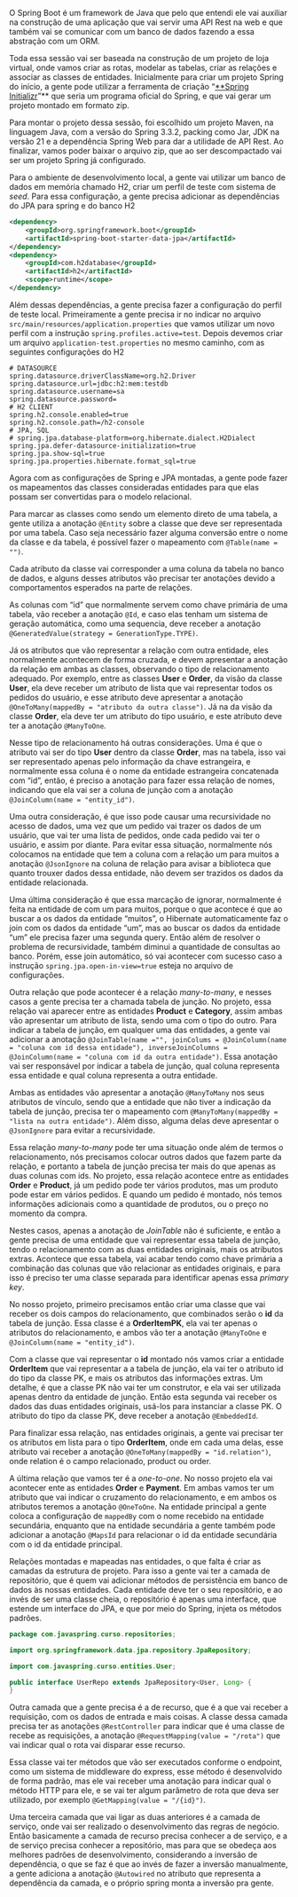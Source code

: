 O Spring Boot é um framework de Java que pelo que entendi ele vai auxiliar na construção de uma aplicação que vai servir uma API Rest na web e que também vai se comunicar com um banco de dados fazendo a essa abstração com um ORM.

Toda essa sessão vai ser baseada na construção de um projeto de loja virtual, onde vamos criar as rotas, modelar as tabelas, criar as relações e associar as classes de entidades. Inicialmente para criar um projeto Spring do início, a gente pode utilizar a ferramenta de criação “[**Spring Initializr](https://start.spring.io/)”** que seria um programa oficial do Spring, e que vai gerar um projeto montado em formato zip.

Para montar o projeto dessa sessão, foi escolhido um projeto Maven, na linguagem Java, com a versão do Spring 3.3.2, packing como Jar, JDK na versão 21 e a dependência Spring Web para dar a utilidade de API Rest. Ao finalizar, vamos poder baixar o arquivo zip, que ao ser descompactado vai ser um projeto Spring já configurado.

Para o ambiente de desenvolvimento local, a gente vai utilizar um banco de dados em memória chamado H2, criar um perfil de teste com sistema de *seed*. Para essa configuração, a gente precisa adicionar as dependências do JPA para spring e do banco H2

```xml
<dependency>
	<groupId>org.springframework.boot</groupId>
	<artifactId>spring-boot-starter-data-jpa</artifactId>
</dependency>
<dependency>
	<groupId>com.h2database</groupId>
	<artifactId>h2</artifactId>
	<scope>runtime</scope>
</dependency>
```

Além dessas dependências, a gente precisa fazer a configuração do perfil de teste local. Primeiramente a gente precisa ir no indicar no arquivo `src/main/resources/application.properties` que vamos utilizar um novo perfil com a instrução `spring.profiles.active=test`. Depois devemos criar um arquivo `application-test.properties` no mesmo caminho, com as seguintes configurações do H2

```
# DATASOURCE
spring.datasource.driverClassName=org.h2.Driver
spring.datasource.url=jdbc:h2:mem:testdb
spring.datasource.username=sa
spring.datasource.password=
# H2 CLIENT
spring.h2.console.enabled=true
spring.h2.console.path=/h2-console
# JPA, SQL
# spring.jpa.database-platform=org.hibernate.dialect.H2Dialect
spring.jpa.defer-datasource-initialization=true
spring.jpa.show-sql=true
spring.jpa.properties.hibernate.format_sql=true
```

Agora com as configurações de Spring e JPA montadas, a gente pode fazer os mapeamentos das classes consideradas entidades para que elas possam ser convertidas para o modelo relacional.

Para marcar as classes como sendo um elemento direto de uma tabela, a gente utiliza a anotação `@Entity` sobre a classe que deve ser representada por uma tabela. Caso seja necessário fazer alguma conversão entre o nome da classe e da tabela, é possível fazer o mapeamento com `@Table(name = "")`.

Cada atributo da classe vai corresponder a uma coluna da tabela no banco de dados, e alguns desses atributos vão precisar ter anotações devido a comportamentos esperados na parte de relações. 

As colunas com “id” que normalmente servem como chave primária de uma tabela, vão receber a anotação `@Id`, e caso elas tenham um sistema de geração automática, como uma sequencia, deve receber a anotação `@GeneratedValue(strategy = GenerationType.TYPE)`.

Já os atributos que vão representar a relação com outra entidade, eles normalmente acontecem de forma cruzada, e devem apresentar a anotação da relação em ambas as classes, observando o tipo de relacionamento adequado. Por exemplo, entre as classes **User** e **Order**, da visão da classe **User**, ela deve receber um atributo de lista que vai representar todos os pedidos do usuário, e esse atributo deve apresentar a anotação `@OneToMany(mappedBy = "atributo da outra classe")`. Já na da visão da classe **Order**, ela deve ter um atributo do tipo usuário, e este atributo deve ter a anotação `@ManyToOne`.

Nesse tipo de relacionamento há outras considerações. Uma é que o atributo vai ser do tipo **User** dentro da classe **Order**, mas na tabela, isso vai ser representado apenas pelo informação da chave estrangeira, e normalmente essa coluna é o nome da entidade estrangeira concatenada com “id”, então, é preciso a anotação para fazer essa relação de nomes, indicando que ela vai ser a coluna de junção com a anotação `@JoinColumn(name = "entity_id")`.

Uma outra consideração, é que isso pode causar uma recursividade no acesso de dados, uma vez que um pedido vai trazer os dados de um usuário, que vai ter uma lista de pedidos, onde cada pedido vai ter o usuário, e assim por diante. Para evitar essa situação, normalmente nós colocamos na entidade que tem a coluna com a relação um para muitos a anotação `@JsonIgnore` na coluna de relação para avisar a biblioteca que quanto trouxer dados dessa entidade, não devem ser trazidos os dados da entidade relacionada.

Uma última consideração é que essa marcação de ignorar, normalmente é feita na entidade de com um para muitos, porque o que acontece é que ao buscar a os dados da entidade “muitos”, o Hibernate automaticamente faz o join com os dados da entidade “um”, mas ao buscar os dados da entidade “um” ele precisa fazer uma segunda query. Então além de resolver o problema de recursividade, também diminui a quantidade de consultas ao banco. Porém, esse join automático, só vai acontecer com sucesso caso a instrução `spring.jpa.open-in-view=true` esteja no arquivo de configurações.

Outra relação que pode acontecer é a relação *many-to-many*, e nesses casos a gente precisa ter a chamada tabela de junção. No projeto, essa relação vai aparecer entre as entidades **Product** e **Category**, assim ambas vão apresentar um atributo de lista, sendo uma com o tipo do outro. Para indicar a tabela de junção, em qualquer uma das entidades, a gente vai adicionar a anotação `@JoinTable(name ="", joinColums = @JoinColumn(name = "coluna com id dessa entidade"), inverseJoinColumns = @JoinColumn(name = "coluna com id da outra entidade")`. Essa anotação vai ser responsável por indicar a tabela de junção, qual coluna representa essa entidade e qual coluna representa a outra entidade.

Ambas as entidades vão apresentar a anotação `@ManyToMany` nos seus atributos de vínculo, sendo que a entidade que não tiver a indicação da tabela de junção, precisa ter o mapeamento com `@ManyToMany(mappedBy = "lista na outra entidade")`. Além disso, alguma delas deve apresentar o `@JsonIgnore` para evitar a recursividade.

Essa relação *many-to-many* pode ter uma situação onde além de termos o relacionamento, nós precisamos colocar outros dados que fazem parte da relação, e portanto a tabela de junção precisa ter mais do que apenas as duas colunas com ids. No projeto, essa relação acontece entre as entidades **Order** e **Product**, já um pedido pode ter vários produtos, mas um produto pode estar em vários pedidos. E quando um pedido é montado, nós temos informações adicionais como a quantidade de produtos, ou o preço no momento da compra.

Nestes casos, apenas a anotação de *JoinTable* não é suficiente, e então a gente precisa de uma entidade que vai representar essa tabela de junção, tendo o relacionamento com as duas entidades originais, mais os atributos extras. Acontece que essa tabela, vai acabar tendo como chave primária a combinação das colunas que vão relacionar as entidades originais, e para isso é preciso ter uma classe separada para identificar apenas essa *primary key*.

No nosso projeto, primeiro precisamos então criar uma classe que vai receber os dois campos do relacionamento, que combinados serão o **id** da tabela de junção. Essa classe é a **OrderItemPK**, ela vai ter apenas o atributos do relacionamento, e ambos vão ter a anotação `@ManyToOne` e `@JoinColumn(name = "entity_id")`.

Com a classe que vai representar o **id** montado  nós vamos criar a entidade **OrderItem** que vai representar a a tabela de junção, ela vai ter o atributo id do tipo da classe PK, e mais os atributos das informações extras.  Um detalhe, é que a classe PK não vai ter um construtor, e ela vai ser utilizada apenas dentro da entidade de junção. Então esta segunda vai receber os dados das duas entidades originais, usá-los para instanciar a classe PK. O atributo do tipo da classe PK, deve receber a anotação `@EmbeddedId`.

Para finalizar essa relação, nas entidades originais, a gente vai precisar ter os atributos em lista para o tipo **OrderItem**, onde em cada uma delas, esse atributo vai receber a anotação `@OneToMany(mappedBy = "id.relation")`, onde relation é o campo relacionado, product ou order. 

A última relação que vamos ter é a *one-to-one*. No nosso projeto ela vai acontecer ente as entidades **Order** e **Payment**. Em ambas vamos ter um atributo que vai indicar o cruzamento do relacionamento, e em ambos os atributos teremos a anotação `@OneToOne`. Na entidade principal a gente coloca a configuração de `mappedBy` com o nome recebido na entidade secundária, enquanto que na entidade secundária a gente também pode adicionar a anotação `@MapsId` para relacionar o id da entidade secundária com o id da entidade principal. 

Relações montadas e mapeadas nas entidades, o que falta é criar as camadas da estrutura de projeto. Para isso a gente vai ter a camada de repositório, que é quem vai adicionar métodos de persistência em banco de dados às nossas entidades. Cada entidade deve ter o seu repositório, e ao invés de ser uma classe cheia, o repositório é apenas uma interface, que estende um interface do JPA, e que por meio do Spring, injeta os métodos padrões.

```java
package com.javaspring.curso.repositories;

import org.springframework.data.jpa.repository.JpaRepository;

import com.javaspring.curso.entities.User;

public interface UserRepo extends JpaRepository<User, Long> {
} 
```

Outra camada que a gente precisa é a de recurso, que é a que vai receber a requisição, com os dados de entrada e mais coisas. A classe dessa camada precisa ter as anotações `@RestController` para indicar que é uma classe de recebe as requisições, a anotação `@RequestMapping(value = "/rota")` que vai indicar qual o rota vai disparar esse recurso.

Essa classe vai ter métodos que vão ser executados conforme o endpoint, como um sistema de middleware do express, esse método é desenvolvido de forma padrão, mas ele vai receber uma anotação para indicar qual o método HTTP para ele, e se vai ter algum parâmetro de rota que deva ser utilizado, por exemplo `@GetMapping(value = "/{id}")`.

Uma terceira camada que vai ligar as duas anteriores é a camada de serviço, onde vai ser realizado o desenvolvimento das regras de negócio. Então basicamente a camada de recurso precisa conhecer a de serviço, e a de serviço precisa conhecer a repositório, mas para que se obedeça aos melhores padrões de desenvolvimento, considerando a inversão de dependência, o que se faz é que ao invés de fazer a inversão manualmente, a gente adiciona a anotação `@Autowired` no atributo que representa a dependência da camada, e o próprio spring monta a inversão pra gente.